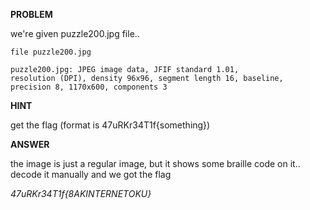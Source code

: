 __PROBLEM__

we're given puzzle200.jpg file..

`file puzzle200.jpg`

```
puzzle200.jpg: JPEG image data, JFIF standard 1.01, 
resolution (DPI), density 96x96, segment length 16, baseline, precision 8, 1170x600, components 3
```

__HINT__

get the flag (format is 47uRKr34T1f{something})

__ANSWER__

the image is just a regular image, but it shows some braille code on it.. decode it manually and we got the flag 

_47uRKr34T1f{8AKINTERNETOKU}_
